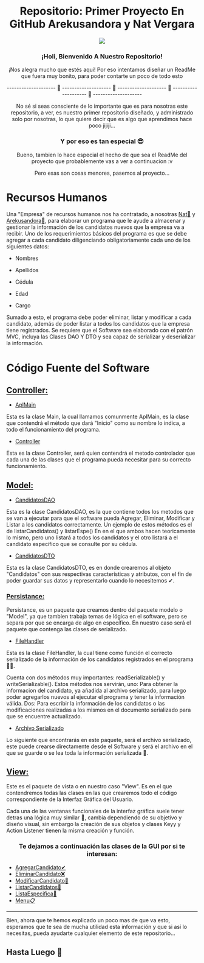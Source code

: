 <p align="center">
<h1 align="center">Repositorio: Primer Proyecto En GitHub Arekusandora y Nat Vergara</h1>
<div align="center"><img src="https://i.pinimg.com/564x/7d/a2/ab/7da2abca1de4d6219dee0d9407f67e9b.jpg"></div>
</p>
<p align="center">
<h3 align="center">¡Holi, Bienvenido A Nuestro Repositorio!</h3>
</p>
<p align="center"> ¡Nos alegra mucho que estés aquí! Por eso intentamos diseñar un ReadMe que fuera muy bonito, para poder contarte un poco de todo esto </p>

<p align="center">--------------------       🖤       --------------------       🖤       --------------------       🖤       --------------------       🖤       --------------------</p>

<p align="center"> No sé si seas consciente de lo importante que es para nosotras este repositorio, a ver, es nuestro primer repositorio diseñado, y administrado solo por nosotras, lo que quiere decir que es algo que aprendimos hace poco jijiji...</p>

<h3 align="center">Y por eso es tan especial 😎</h3>

<p align="center">Bueno, tambien lo hace especial el hecho de que sea el ReadMe del proyecto que probablemente vas a ver a continuacíon :v</p>
<p align="center">Pero esas son cosas menores, pasemos al proyecto...</p>


# Recursos Humanos

Una "Empresa" de recursos humanos nos ha contratado, a nosotras [Nat💙](https://github.com/NatVerB) y [Arekusandora🧛](https://github.com/ArekuInBlueee), para elaborar un programa que le ayude a almacenar y gestionar la información de los candidatos nuevos que la empresa va a recibir. Uno de los requerimientos básicos del programa es que se debe agregar a cada candidato diligenciando obligatoriamente cada uno de los siguientes datos:

 - Nombres

 - Apellidos

 - Cédula

 - Edad

 - Cargo

Sumado a esto, el programa debe poder eliminar, listar y modificar a cada candidato, además de poder listar a todos los candidatos que la empresa tiene registrados. Se requiere que el Software sea elaborado con el patrón MVC, incluya las Clases DAO Y DTO y sea capaz de serializar y deserializar la información.

# Código Fuente del Software

## [Controller:](https://github.com/NatVerB/RecursosHumanosProyecto/tree/main/RecursosHumanosNV/bin/co/edu/unbosque/controller)

* [AplMain](https://github.com/NatVerB/RecursosHumanosProyecto/blob/main/RecursosHumanosNV/bin/co/edu/unbosque/controller/AplMain.class)

 Esta es la clase Main, la cual llamamos comunmente AplMain, es la clase que contendrá el método que dará "Inicio" como su nombre lo indica, a todo el
 funcionamiento del programa.
 
* [Controller](https://github.com/NatVerB/RecursosHumanosProyecto/blob/main/RecursosHumanosNV/bin/co/edu/unbosque/controller/Controller.class)
 
 Esta es la clase Controller, será quien contendrá el metodo controlador que cada una de las clases que el programa pueda necesitar para su correcto funcionamiento.
 
 ## [Model:](https://github.com/NatVerB/RecursosHumanosProyecto/tree/main/RecursosHumanosNV/bin/co/edu/unbosque/model)
 
* [CandidatosDAO](https://github.com/NatVerB/RecursosHumanosProyecto/blob/main/RecursosHumanosNV/bin/co/edu/unbosque/model/CandidatosDAO.class)
 
Esta es la clase CandidatosDAO, es la que contiene todos los metodos que se van a ejecutar para que el software pueda Agregar, Eliminar, Modificar y Listar a los candidatos correctamente. Un ejemplo de estos métodos es el de listarCandidatos() y listarEspe() En en el que ambos hacen teoricamente lo mismo, pero uno listará a todos los candidatos y el otro listará a el candidato especifico que se consulte por su cédula.

* [CandidatosDTO](https://github.com/NatVerB/RecursosHumanosProyecto/blob/main/RecursosHumanosNV/bin/co/edu/unbosque/model/CandidatosDTO.class)

Esta es la clase CandidatosDTO, es en donde crearemos al objeto "Candidatos" con sus respectivas características y atributos, con el fin de poder guardar sus datos y representarlo cuando lo necesitemos ✔.

### [Persistance:](https://github.com/NatVerB/RecursosHumanosProyecto/tree/main/RecursosHumanosNV/bin/co/edu/unbosque/model/persistance)

Persistance, es un paquete que creamos dentro del paquete modelo o "Model", ya que tambien trabaja temas de lógica en el software, pero se separa por que se encarga de algo en específico. En nuestro caso será el paquete que contenga las clases de serializado.

* [FileHandler](https://github.com/NatVerB/RecursosHumanosProyecto/blob/main/RecursosHumanosNV/bin/co/edu/unbosque/model/persistance/FileHandler.class)

Esta es la clase FileHandler, la cual tiene como función el correcto serializado de la información de los candidatos registrados en el programa 👩‍💻.

Cuenta con dos métodos muy importantes: readSerializable() y writeSerializable(). Estos métodos nos servirán, uno: Para obtener la informacion del candidato, ya añadida al archivo serializado, para luego poder agregarlos nuevos al ejecutar el programa y tener la información válida. Dos: Para escribir la información de los candidatos o las modificaciones realizadas a los mismos en el documento serializado para que se encuentre actualizado.

* [Archivo Serializado](https://github.com/NatVerB/RecursosHumanosProyecto/blob/main/RecursosHumanosNV/bin/co/edu/unbosque/model/persistance/Serializable.n)

Lo siguiente que encontrarás en este paquete, será el archivo serializado, este puede crearse directamente desde el Software y será el archivo en el que se guarde o se lea toda la información serializada 🤑.

## [View:](https://github.com/NatVerB/RecursosHumanosProyecto/tree/main/RecursosHumanosNV/bin/co/edu/unbosque/view)

Este es el paquete de vista o en nuestro caso "View". Es en el que contendremos todas las clases en las que crearemos todo el código correspondiente de la Interfaz Gráfica del Usuario.

Cada una de las ventanas funcionales de la interfaz gráfica suele tener detras una lógica muy similar 👀, cambia dependiendo de su objetivo y diseño visual, sin embargo la creación de sus objetos y clases Keyy y Action Listener tienen la misma creación y función.

<h3 align="center">Te dejamos a continuación las clases de la GUI por si te interesan:</h3>

- [AgregarCandidato✔](https://github.com/NatVerB/RecursosHumanosProyecto/blob/main/RecursosHumanosNV/bin/co/edu/unbosque/view/AgregarCandidato.class)
- [EliminarCandidato❌](https://github.com/NatVerB/RecursosHumanosProyecto/blob/main/RecursosHumanosNV/bin/co/edu/unbosque/view/EliminarCandidato.class)
- [ModificarCandidato🔄](https://github.com/NatVerB/RecursosHumanosProyecto/blob/main/RecursosHumanosNV/bin/co/edu/unbosque/view/ModificarCandidato.class)
- [ListarCandidatos📄](https://github.com/NatVerB/RecursosHumanosProyecto/blob/main/RecursosHumanosNV/bin/co/edu/unbosque/view/ListarCandidatos.class)
- [ListaEspecifica📑](https://github.com/NatVerB/RecursosHumanosProyecto/blob/main/RecursosHumanosNV/bin/co/edu/unbosque/view/ListaEspecifica.class)
- [Menu📋](https://github.com/NatVerB/RecursosHumanosProyecto/blob/main/RecursosHumanosNV/bin/co/edu/unbosque/view/Menu.class)

----------------------------------------------------------------------------------------------------------------------------------------------------------------------

Bien, ahora que te hemos explicado un poco mas de que va esto, esperamos que te sea de mucha utilidad esta información y que si así lo necesitas, pueda ayudarte cualquier elemento de este repositorio... 

## Hasta Luego 💋






